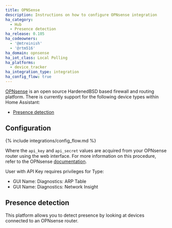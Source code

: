 ```yaml
---
title: OPNSense
description: Instructions on how to configure OPNsense integration
ha_category:
  - Hub
  - Presence detection
ha_release: 0.105
ha_codeowners:
  - '@mtreinish'
  - '@rtm516'
ha_domain: opnsense
ha_iot_class: Local Polling
ha_platforms:
  - device_tracker
ha_integration_type: integration
ha_config_flow: true
---
```


[OPNsense](https://opnsense.org/) is an open source HardenedBSD based firewall
and routing platform. There is currently support for the following device types
within Home Assistant:

- [Presence detection](#presence-detection)

## Configuration

{% include integrations/config_flow.md %}

Where the `api_key` and `api_secret` values are acquired from your OPNsense
router using the web interface. For more information on this procedure, refer
to the OPNsense [documentation](https://docs.opnsense.org/development/how-tos/api.html#creating-keys).

User with API Key requires privileges for Type: 

- GUI Name: Diagnostics: ARP Table
- GUI Name: Diagnostics: Network Insight

## Presence detection

This platform allows you to detect presence by looking at devices connected to an OPNsense router.
